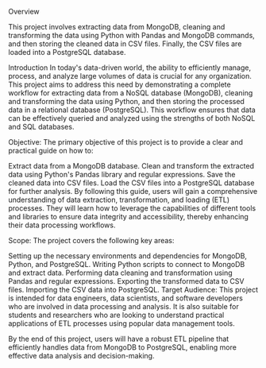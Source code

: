 Overview


This project involves extracting data from MongoDB, cleaning and transforming the data using Python with Pandas and MongoDB commands, and then storing the cleaned data in CSV files. Finally, the CSV files are loaded into a PostgreSQL database.

Introduction
In today's data-driven world, the ability to efficiently manage, process, and analyze large volumes of data is crucial for any organization. This project aims to address this need by demonstrating a complete workflow for extracting data from a NoSQL database (MongoDB), cleaning and transforming the data using Python, and then storing the processed data in a relational database (PostgreSQL). This workflow ensures that data can be effectively queried and analyzed using the strengths of both NoSQL and SQL databases.

Objective: The primary objective of this project is to provide a clear and practical guide on how to:

Extract data from a MongoDB database.
Clean and transform the extracted data using Python's Pandas library and regular expressions.
Save the cleaned data into CSV files.
Load the CSV files into a PostgreSQL database for further analysis.
By following this guide, users will gain a comprehensive understanding of data extraction, transformation, and loading (ETL) processes. They will learn how to leverage the capabilities of different tools and libraries to ensure data integrity and accessibility, thereby enhancing their data processing workflows.

Scope: The project covers the following key areas:

Setting up the necessary environments and dependencies for MongoDB, Python, and PostgreSQL.
Writing Python scripts to connect to MongoDB and extract data.
Performing data cleaning and transformation using Pandas and regular expressions.
Exporting the transformed data to CSV files.
Importing the CSV data into PostgreSQL.
Target Audience: This project is intended for data engineers, data scientists, and software developers who are involved in data processing and analysis. It is also suitable for students and researchers who are looking to understand practical applications of ETL processes using popular data management tools.

By the end of this project, users will have a robust ETL pipeline that efficiently handles data from MongoDB to PostgreSQL, enabling more effective data analysis and decision-making.